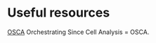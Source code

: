 # Useful resources

[OSCA](https://osca.bioconductor.org/learning-r-and-more.html#the-benefits-of-r-and-bioconductor)
Orchestrating Since Cell Analysis = OSCA.
